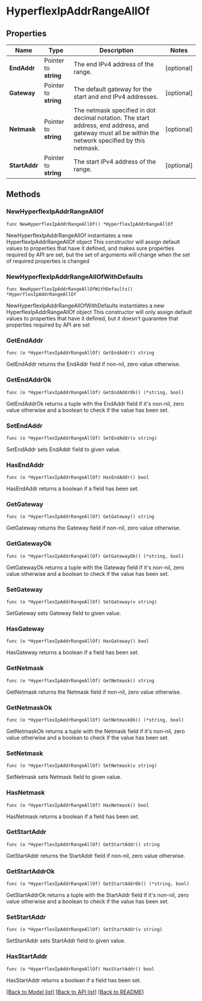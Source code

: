 # HyperflexIpAddrRangeAllOf

## Properties

Name | Type | Description | Notes
------------ | ------------- | ------------- | -------------
**EndAddr** | Pointer to **string** | The end IPv4 address of the range. | [optional] 
**Gateway** | Pointer to **string** | The default gateway for the start and end IPv4 addresses. | [optional] 
**Netmask** | Pointer to **string** | The netmask specified in dot decimal notation. The start address, end address, and gateway must all be within the network specified by this netmask. | [optional] 
**StartAddr** | Pointer to **string** | The start IPv4 address of the range. | [optional] 

## Methods

### NewHyperflexIpAddrRangeAllOf

`func NewHyperflexIpAddrRangeAllOf() *HyperflexIpAddrRangeAllOf`

NewHyperflexIpAddrRangeAllOf instantiates a new HyperflexIpAddrRangeAllOf object
This constructor will assign default values to properties that have it defined,
and makes sure properties required by API are set, but the set of arguments
will change when the set of required properties is changed

### NewHyperflexIpAddrRangeAllOfWithDefaults

`func NewHyperflexIpAddrRangeAllOfWithDefaults() *HyperflexIpAddrRangeAllOf`

NewHyperflexIpAddrRangeAllOfWithDefaults instantiates a new HyperflexIpAddrRangeAllOf object
This constructor will only assign default values to properties that have it defined,
but it doesn't guarantee that properties required by API are set

### GetEndAddr

`func (o *HyperflexIpAddrRangeAllOf) GetEndAddr() string`

GetEndAddr returns the EndAddr field if non-nil, zero value otherwise.

### GetEndAddrOk

`func (o *HyperflexIpAddrRangeAllOf) GetEndAddrOk() (*string, bool)`

GetEndAddrOk returns a tuple with the EndAddr field if it's non-nil, zero value otherwise
and a boolean to check if the value has been set.

### SetEndAddr

`func (o *HyperflexIpAddrRangeAllOf) SetEndAddr(v string)`

SetEndAddr sets EndAddr field to given value.

### HasEndAddr

`func (o *HyperflexIpAddrRangeAllOf) HasEndAddr() bool`

HasEndAddr returns a boolean if a field has been set.

### GetGateway

`func (o *HyperflexIpAddrRangeAllOf) GetGateway() string`

GetGateway returns the Gateway field if non-nil, zero value otherwise.

### GetGatewayOk

`func (o *HyperflexIpAddrRangeAllOf) GetGatewayOk() (*string, bool)`

GetGatewayOk returns a tuple with the Gateway field if it's non-nil, zero value otherwise
and a boolean to check if the value has been set.

### SetGateway

`func (o *HyperflexIpAddrRangeAllOf) SetGateway(v string)`

SetGateway sets Gateway field to given value.

### HasGateway

`func (o *HyperflexIpAddrRangeAllOf) HasGateway() bool`

HasGateway returns a boolean if a field has been set.

### GetNetmask

`func (o *HyperflexIpAddrRangeAllOf) GetNetmask() string`

GetNetmask returns the Netmask field if non-nil, zero value otherwise.

### GetNetmaskOk

`func (o *HyperflexIpAddrRangeAllOf) GetNetmaskOk() (*string, bool)`

GetNetmaskOk returns a tuple with the Netmask field if it's non-nil, zero value otherwise
and a boolean to check if the value has been set.

### SetNetmask

`func (o *HyperflexIpAddrRangeAllOf) SetNetmask(v string)`

SetNetmask sets Netmask field to given value.

### HasNetmask

`func (o *HyperflexIpAddrRangeAllOf) HasNetmask() bool`

HasNetmask returns a boolean if a field has been set.

### GetStartAddr

`func (o *HyperflexIpAddrRangeAllOf) GetStartAddr() string`

GetStartAddr returns the StartAddr field if non-nil, zero value otherwise.

### GetStartAddrOk

`func (o *HyperflexIpAddrRangeAllOf) GetStartAddrOk() (*string, bool)`

GetStartAddrOk returns a tuple with the StartAddr field if it's non-nil, zero value otherwise
and a boolean to check if the value has been set.

### SetStartAddr

`func (o *HyperflexIpAddrRangeAllOf) SetStartAddr(v string)`

SetStartAddr sets StartAddr field to given value.

### HasStartAddr

`func (o *HyperflexIpAddrRangeAllOf) HasStartAddr() bool`

HasStartAddr returns a boolean if a field has been set.


[[Back to Model list]](../README.md#documentation-for-models) [[Back to API list]](../README.md#documentation-for-api-endpoints) [[Back to README]](../README.md)


